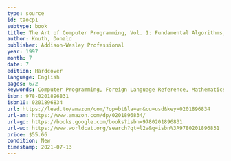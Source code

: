 ```yaml
---
type: source
id: taocp1
subtype: book
title: The Art of Computer Programming, Vol. 1: Fundamental Algorithms, 3rd Edition
author: Knuth, Donald
publisher: Addison-Wesley Professional
year: 1997
month: 7
date: 7
edition: Hardcover
language: English
pages: 672
keywords: Computer Programming, Foreign Language Reference, Mathematics, Computer Programming Languages
isbn: 978-0201896831
isbn10: 0201896834
url: https://lead.to/amazon/com/?op=bt&la=en&cu=usd&key=0201896834
url-am: https://www.amazon.com/dp/0201896834/
url-go: https://books.google.com/books?isbn=9780201896831
url-wo: https://www.worldcat.org/search?qt=l2a&q=isbn%3A9780201896831
price: $55.66
condition: New
timestamp: 2021-07-13
---
```

